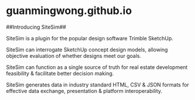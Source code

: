 # guanmingwong.github.io
##Introducing SiteSim##

SiteSim is a plugin for the popular design software Trimble SketchUp.

SiteSim can interrogate SketchUp concept design models, allowing objective evaluation of whether designs meet our goals.

SiteSim can function as a single source of truth for real estate development feasibility & facilitate better decision making.

SiteSim generates data in industry standard HTML, CSV & JSON formats for effective data exchange, presentation & platform interoperability.
